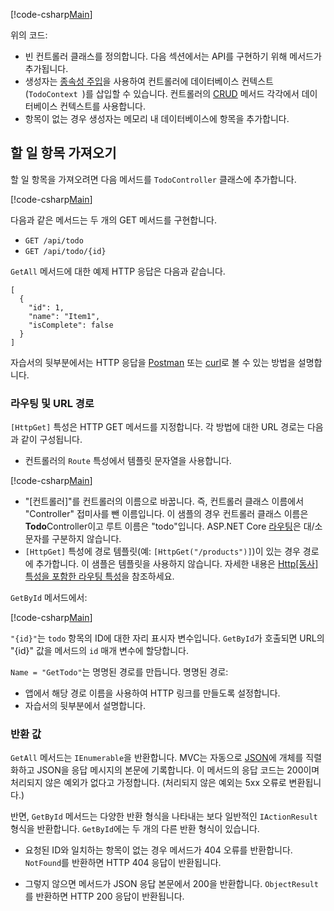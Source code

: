 [!code-csharp[Main](../../tutorials/first-web-api/sample/TodoApi/Controllers/TodoController2.cs?name=snippet_todo1)]

위의 코드:

* 빈 컨트롤러 클래스를 정의합니다. 다음 섹션에서는 API를 구현하기 위해 메서드가 추가됩니다.
* 생성자는 [종속성 주입](xref:fundamentals/dependency-injection)을 사용하여 컨트롤러에 데이터베이스 컨텍스트(`TodoContext `)를 삽입할 수 있습니다. 컨트롤러의 [CRUD](https://wikipedia.org/wiki/Create,_read,_update_and_delete) 메서드 각각에서 데이터베이스 컨텍스트를 사용합니다.
* 항목이 없는 경우 생성자는 메모리 내 데이터베이스에 항목을 추가합니다.

## <a name="getting-to-do-items"></a>할 일 항목 가져오기

할 일 항목을 가져오려면 다음 메서드를 `TodoController` 클래스에 추가합니다.

[!code-csharp[Main](../../tutorials/first-web-api/sample/TodoApi/Controllers/TodoController.cs?name=snippet_GetAll)]

다음과 같은 메서드는 두 개의 GET 메서드를 구현합니다.

* `GET /api/todo`
* `GET /api/todo/{id}`

`GetAll` 메서드에 대한 예제 HTTP 응답은 다음과 같습니다.

```
[
  {
    "id": 1,
    "name": "Item1",
    "isComplete": false
  }
]
   ```

자습서의 뒷부분에서는 HTTP 응답을 [Postman](https://www.getpostman.com/) 또는 [curl](https://developer.apple.com/legacy/library/documentation/Darwin/Reference/ManPages/man1/curl.1.html)로 볼 수 있는 방법을 설명합니다.

### <a name="routing-and-url-paths"></a>라우팅 및 URL 경로

`[HttpGet]` 특성은 HTTP GET 메서드를 지정합니다. 각 방법에 대한 URL 경로는 다음과 같이 구성됩니다.

* 컨트롤러의 `Route` 특성에서 템플릿 문자열을 사용합니다.

[!code-csharp[Main](../../tutorials/first-web-api/sample/TodoApi/Controllers/TodoController.cs?name=TodoController&highlight=3)]

* "[컨트롤러]"를 컨트롤러의 이름으로 바꿉니다. 즉, 컨트롤러 클래스 이름에서 "Controller" 접미사를 뺀 이름입니다. 이 샘플의 경우 컨트롤러 클래스 이름은 **Todo**Controller이고 루트 이름은 "todo"입니다. ASP.NET Core [라우팅](xref:mvc/controllers/routing)은 대/소문자를 구분하지 않습니다.
* `[HttpGet]` 특성에 경로 템플릿(예: `[HttpGet("/products")]`)이 있는 경우 경로에 추가합니다. 이 샘플은 템플릿을 사용하지 않습니다. 자세한 내용은 [Http[동사] 특성을 포함한 라우팅 특성](xref:mvc/controllers/routing#attribute-routing-with-httpverb-attributes)을 참조하세요.

`GetById` 메서드에서:

[!code-csharp[Main](../../tutorials/first-web-api/sample/TodoApi/Controllers/TodoController.cs?name=snippet_GetByID&highlight=1-2)]

`"{id}"`는 `todo` 항목의 ID에 대한 자리 표시자 변수입니다. `GetById`가 호출되면 URL의 "{id}" 값을 메서드의 `id` 매개 변수에 할당합니다.

`Name = "GetTodo"`는 명명된 경로를 만듭니다. 명명된 경로:

* 앱에서 해당 경로 이름을 사용하여 HTTP 링크를 만들도록 설정합니다.
* 자습서의 뒷부분에서 설명합니다.

### <a name="return-values"></a>반환 값

`GetAll` 메서드는 `IEnumerable`을 반환합니다. MVC는 자동으로 [JSON](http://www.json.org/)에 개체를 직렬화하고 JSON을 응답 메시지의 본문에 기록합니다. 이 메서드의 응답 코드는 200이며 처리되지 않은 예외가 없다고 가정합니다. (처리되지 않은 예외는 5xx 오류로 변환됩니다.)

반면, `GetById` 메서드는 다양한 반환 형식을 나타내는 보다 일반적인 `IActionResult` 형식을 반환합니다. `GetById`에는 두 개의 다른 반환 형식이 있습니다.

* 요청된 ID와 일치하는 항목이 없는 경우 메서드가 404 오류를 반환합니다. `NotFound`를 반환하면 HTTP 404 응답이 반환됩니다.

* 그렇지 않으면 메서드가 JSON 응답 본문에서 200을 반환합니다. `ObjectResult`를 반환하면 HTTP 200 응답이 반환됩니다.
